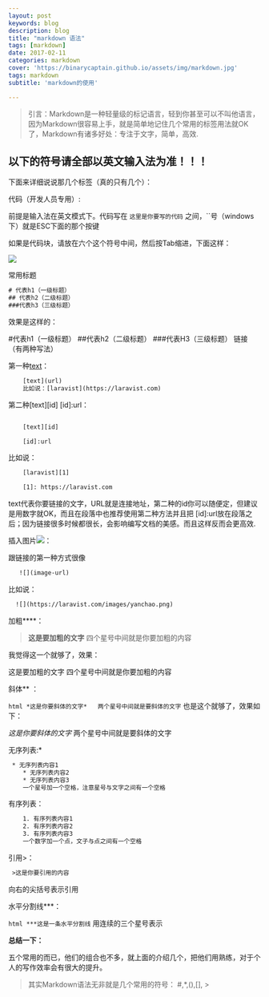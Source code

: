 ```yaml
---
layout: post
keywords: blog
description: blog
title: "markdown 语法"
tags: [markdown]
date: 2017-02-11
categories: markdown
cover: 'https://binarycaptain.github.io/assets/img/markdown.jpg'
tags: markdown
subtitle: 'markdown的使用'

---
```


>引言：Markdown是一种轻量级的标记语言，轻到你甚至可以不叫他语言，因为Markdown很容易上手，就是简单地记住几个常用的标签用法就OK了，Markdown有诸多好处：专注于文字，简单，高效.

## 以下的符号请全部以英文输入法为准！！！

下面来详细说说那几个标签（真的只有几个）：

代码（开发人员专用）:

前提是输入法在英文模式下。代码写在 `这里是你要写的代码` 之间，``号（windows下）就是ESC下面的那个按键


如果是代码块，请放在六个这个符号中间，然后按Tab缩进，下面这样：

![](https://binarycaptain.github.io/assets/img/code-format.png)

常用标题

```html
# 代表h1（一级标题）
## 代表h2（二级标题）
###代表h3（三级标题）
```
效果是这样的：

#代表h1（一级标题）
##代表h2（二级标题）
###代表H3（三级标题）
链接（有两种写法）

第一种[text](url)：
```html
    [text](url)
    比如说：[laravist](https://laravist.com)
```
第二种[text][id] [id]:url：
```html

    [text][id]

    [id]:url
```
比如说：
```html
    [laravist][1]

    [1]: https://laravist.com
```

text代表你要链接的文字，URL就是连接地址，第二种的id你可以随便定，但建议是用数字就OK，而且在段落中也推荐使用第二种方法并且把
[id]:url放在段落之后；因为链接很多时候都很长，会影响编写文档的美感。而且这样反而会更高效.

插入图片![](image-url)：

跟链接的第一种方式很像

```html
   ![](image-url)
```
比如说：

```html
  ![](https://laravist.com/images/yanchao.png)
```

加粗****：

>**这是要加粗的文字**   四个星号中间就是你要加粗的内容

我觉得这一个就够了，效果：

这是要加粗的文字 四个星号中间就是你要加粗的内容

斜体** ：

```html *这是你要斜体的文字*   两个星号中间就是要斜体的文字```
也是这个就够了，效果如下：

*这是你要斜体的文字* 两个星号中间就是要斜体的文字

无序列表:*

```html
 * 无序列表内容1
    * 无序列表内容2
    * 无序列表内容3
    一个星号加一个空格，注意星号与文字之间有一个空格
```
有序列表：

```html
    1. 有序列表内容1
    2. 有序列表内容2
    3. 有序列表内容3
    一个数字加一个点，文子与点之间有一个空格
```

引用>：

```html
 >这是你要引用的内容
 ```
 向右的尖括号表示引用

 水平分割线***：

```html ***这是一条水平分割线```
用连续的三个星号表示

**总结一下：**

五个常用的而已，他们的组合也不多，就上面的介绍几个，把他们用熟练，对于个人的写作效率会有很大的提升。
>其实Markdown语法无非就是几个常用的符号： #,*,(),[], >